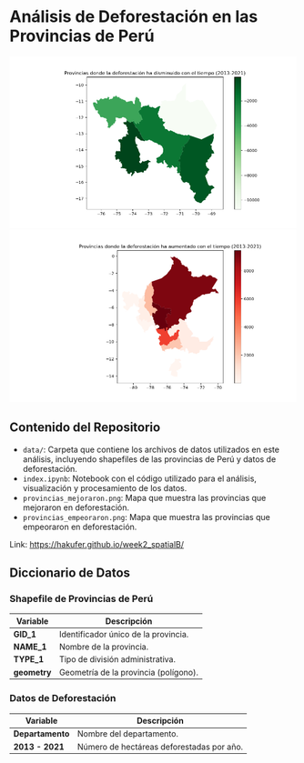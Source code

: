 # Análisis de Deforestación en las Provincias de Perú

![Mapa Provincias que Mejoraron](./provincias_mejoraron.png)
![Mapa Provincias que Empeoraron](./provincias_empeoraron.png)


## Contenido del Repositorio

- `data/`: Carpeta que contiene los archivos de datos utilizados en este análisis, incluyendo shapefiles de las provincias de Perú y datos de deforestación.
- `index.ipynb`: Notebook con el código utilizado para el análisis, visualización y procesamiento de los datos.
- `provincias_mejoraron.png`: Mapa que muestra las provincias que mejoraron en deforestación.
- `provincias_empeoraron.png`: Mapa que muestra las provincias que empeoraron en deforestación.

Link: https://hakufer.github.io/week2_spatialB/


## Diccionario de Datos

### Shapefile de Provincias de Perú
| Variable | Descripción |
| --- | --- |
| **GID_1** | Identificador único de la provincia. |
| **NAME_1** | Nombre de la provincia. |
| **TYPE_1** | Tipo de división administrativa. |
| **geometry** | Geometría de la provincia (polígono). |

### Datos de Deforestación
| Variable | Descripción |
| --- | --- |
| **Departamento** | Nombre del departamento. |
| **2013 - 2021** | Número de hectáreas deforestadas por año. |

